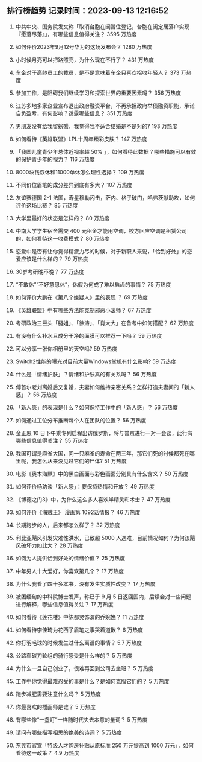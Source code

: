 
## 排行榜趋势 记录时间：2023-09-13 12:16:52
  
  1. 中共中央、国务院发文称「取消台胞在闽暂住登记，台胞在闽定居落户实现『愿落尽落』」，有哪些信息值得关注？ 3595 万热度
    
  2. 如何评价2023年9月12号华为的这场发布会？ 1280 万热度
    
  3. 小时候月亮可以把路照亮，为什么现在不行了？ 431 万热度
    
  4. 车企对于高龄员工的裁员，是不是意味着车企只喜欢招收年轻人？ 373 万热度
    
  5. 参加工作，是阻碍我们继续学习和探索世界的重要因素吗？ 356 万热度
    
  6. 江苏多地多家企业宣布退出政府融资平台，不再承担政府举债融资职能，承诺自负盈亏，有何影响？透露哪些信息？ 351 万热度
    
  7. 男朋友没有给我留螃蟹，我觉得我不适合结婚是不是对的? 193 万热度
    
  8. 如何看待《英雄联盟》LPL十周年臻彩皮肤？ 147 万热度
    
  9. 「我国儿童青少年总体近视率超 50% 」，如何看待此数据？哪些措施可以有效的保护青少年的视力？ 116 万热度
    
  10. 8000块钱双休和11000单休怎么理性选择？ 109 万热度
    
  11. 不同价位眉笔的成分差异到底有多大？ 107 万热度
    
  12. 友谊赛德国 2-1 法国，寿星穆勒闪击，萨内、格子破门，哈弗茨献助攻，如何评价这场比赛？ 85 万热度
    
  13. 大学里最好的状态是怎样的？ 80 万热度
    
  14. 中南大学学生宿舍需交 400 元租金才能用空调，校方回应空调是租赁公司的，如何看待这一收费模式？ 80 万热度
    
  15. 恋爱中是否有让你觉得精疲力尽的时候，对于新职人来说，「恰到好处」的恋爱应该是什么样的？ 79 万热度
    
  16. 30岁考研晚不晚？ 77 万热度
    
  17. “不敢休”“不好意思休”，休假为何成了难以启齿的事情？ 75 万热度
    
  18. 如何评价大鹏在《第八个嫌疑人》里的表现 ？ 69 万热度
    
  19. 《英雄联盟》中有哪些方法能克制邪恶小法师？ 67 万热度
    
  20. 考研政治三巨头「腿姐」、「徐涛」、「肖大大」在备考中如何搭配？ 62 万热度
    
  21. 有没有什么补水且成分干净的面膜可以推荐一下吗？ 59 万热度
    
  22. 可以分享一张你相册里的天空吗? 59 万热度
    
  23. Switch2性能的曝光对目前大量Windows掌机有什么影响? 59 万热度
    
  24. 什么是「情绪护肤」？情绪和护肤真的有关系吗？ 56 万热度
    
  25. 傅首尔老刘离婚后又复婚，夫妻如何维持亲密关系？怎样打造夫妻间的「新人感」？ 56 万热度
    
  26. 「新人感」的表现是什么？如何保持工作中的「新人感」？ 56 万热度
    
  27. 如何通过工位分布推断每个人在团队的位置？ 56 万热度
    
  28. 金正恩 10 日下午乘专列启程出访俄罗斯，将与普京进行一对一会谈，此行有哪些信息值得关注？ 55 万热度
    
  29. 我国可谓是麻雀大国，问一只麻雀的寿命在两三年，那它们死的时候都死在哪里呢，我怎么从来没见过它们的尸体? 51 万热度
    
  30. 电影《奥本海默》中的黑白画面与彩色画面分别具有什么含义？ 50 万热度
    
  31. 如何评价杨玏谈「新人感」：要保持热情和开放？ 49 万热度
    
  32. 《博德之门3》中，为什么这么多人喜欢半精灵和术士？ 47 万热度
    
  33. 如何评价《海贼王》 漫画第 1092话情报？ 46 万热度
    
  34. 长期跑步的人，后来都怎么样了？ 32 万热度
    
  35. 利比亚飓风引发灾难性洪水，已致超 5000 人遇难，目前情况如何？为何该飓风破坏力如此大？ 28 万热度
    
  36. 如何为人提供恰到好处的情绪价值？ 25 万热度
    
  37. 中年男人十大爱好，你喜欢第几个？ 17 万热度
    
  38. 为什么我看了四十多本书，没有发生实质性改变？ 17 万热度
    
  39. 被困缅甸的中科院博士发声，称已于 9 月 5 日返回国内，后续会对一些问题进行解释，哪些信息值得关注？ 17 万热度
    
  40. 如何看待《莲花楼》中陈都灵饰演的乔婉娩？ 11 万热度
    
  41. 如何看待李佳琦为花西子眉笔之事哭着道歉？ 6 万热度
    
  42. 你打羽毛球的时候发生过什么离谱的事情？ 5.7 万热度
    
  43. 公路车碳刀轮组的骑行感受是什么样的？ 5 万热度
    
  44. 为什么一旦自己创业了，很难再回到公司去坐班？ 5 万热度
    
  45. 工作中你觉得最难忍受的事是什么？是如何克服它们的？ 5 万热度
    
  46. 跑步减肥需要注意什么吗？ 5 万热度
    
  47. 你最喜欢的插画师是谁？ 5 万热度
    
  48. 有哪些像“一盏灯”一样随时代失去本意的量词？ 5 万热度
    
  49. 请问有哪些描写相思的绝美的诗词？ 5 万热度
    
  50. 东莞市官宣「特级人才购房补贴从原标准 250 万元提高到 1000 万元」，如何看待这一政策？ 4.9 万热度
    